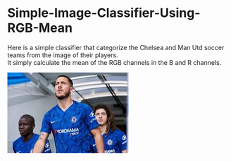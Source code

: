 # Simple-Image-Classifier-Using-RGB-Mean

Here is a simple classifier that categorize the Chelsea and Man Utd soccer teams from the image of their players. <br>
It simply calculate the mean of the RGB channels in the B and R channels. <br>

![Chelsea](https://github.com/abbasi-ali/Simple-Image-Classifier-Using-RGB-Mean/blob/main/sample_data/c1.jpg)



